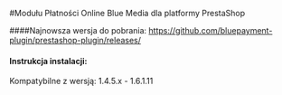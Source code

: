 #Modułu Płatności Online Blue Media dla platformy PrestaShop 

####Najnowsza wersja do pobrania: https://github.com/bluepayment-plugin/prestashop-plugin/releases/

#### Instrukcja instalacji:


Kompatybilne z wersją: 1.4.5.x - 1.6.1.11
